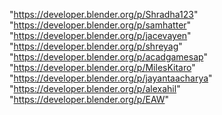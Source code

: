 "https://developer.blender.org/p/Shradha123"
"https://developer.blender.org/p/samhatter"
"https://developer.blender.org/p/jacevayen"
"https://developer.blender.org/p/shreyag"
"https://developer.blender.org/p/acadgamesap"
"https://developer.blender.org/p/MilesKitaro"
"https://developer.blender.org/p/jayantaacharya"
"https://developer.blender.org/p/alexahil"
"https://developer.blender.org/p/EAW"
 
 
